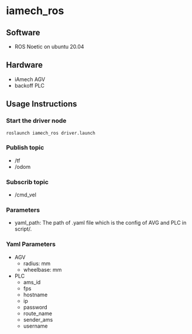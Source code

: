 # iamech_ros
## Software
+ ROS Noetic on ubuntu 20.04
## Hardware
+ iAmech AGV
+ backoff PLC
## Usage Instructions
### Start the driver node
```bash=
roslaunch iamech_ros driver.launch
```
### Publish topic
+ /tf
+ /odom
### Subscrib topic
+ /cmd_vel
### Parameters
+ yaml_path: The path of .yaml file which is the config of AVG and PLC in script/.
### Yaml Parameters
+ AGV
  + radius: mm
  + wheelbase: mm
+ PLC
  + ams_id
  + fps
  + hostname
  + ip
  + password
  + route_name
  + sender_ams
  + username
